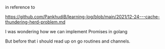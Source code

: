 in reference to 

https://github.com/PankhudiB/learning-log/blob/main/2021/12-24---cache-thundering-herd-problem.md

I was wondering how we can implement Promises in golang

But before that i should read up on go routines and channels.

